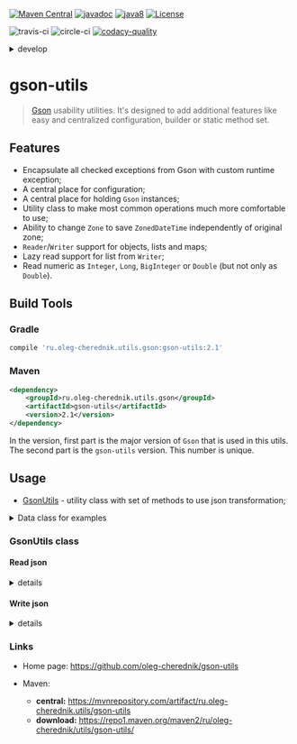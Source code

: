 [![Maven Central](https://maven-badges.herokuapp.com/maven-central/ru.oleg-cherednik.utils/gson-utils/badge.svg)](https://maven-badges.herokuapp.com/maven-central/ru.oleg-cherednik.utils/gson-utils)
[![javadoc](https://javadoc.io/badge2/ru.oleg-cherednik.utils/gson-utils/javadoc.svg)](https://javadoc.io/doc/ru.oleg-cherednik.utils/gson-utils)
[![java8](https://badgen.net/badge/java/8+/blue)](https://badgen.net/)
[![License](https://img.shields.io/badge/License-Apache%202.0-blue.svg)](http://www.apache.org/licenses/LICENSE-2.0.txt)

![travis-ci](https://travis-ci.com/oleg-cherednik/gson-utils.svg?branch=master)
![circle-ci](https://circleci.com/gh/oleg-cherednik/gson-utils/tree/master.svg?style=shield)
[![codacy-quality](https://app.codacy.com/project/badge/Grade/ba0faab92b44432491376ee5d331a63e?branch=master)](https://app.codacy.com/gh/oleg-cherednik/gson-utils/dashboard?branch=master)

<details><summary>develop</summary>
<p>

[![travis-ci](https://travis-ci.com/oleg-cherednik/gson-utils.svg?branch=dev)](https://travis-ci.com/oleg-cherednik/gson-utils)
[![circle-ci](https://circleci.com/gh/oleg-cherednik/gson-utils/tree/dev.svg?style=shield)](https://app.circleci.com/pipelines/github/oleg-cherednik/gson-utils)
[![codecov](https://codecov.io/gh/oleg-cherednik/gson-utils/branch/dev/graph/badge.svg?token=2wNFKJhR70)](https://codecov.io/gh/oleg-cherednik/gson-utils)
[![vulnerabilities](https://snyk.io/test/github/oleg-cherednik/gson-utils/badge.svg?targetFile=build.gradle)](https://snyk.io/test/github/oleg-cherednik/gson-utils?targetFile=build.gradle)
[![codacy-quality](https://app.codacy.com/project/badge/Grade/ba0faab92b44432491376ee5d331a63e?branch=dev)](https://app.codacy.com/gh/oleg-cherednik/gson-utils/dashboard?branch=dev)

</p>
</details>  

# gson-utils
> [Gson](https://github.com/google/gson) usability utilities. It's designed to
> add additional features like easy and centralized configuration, builder or static method set. 

## Features
*   Encapsulate all checked exceptions from Gson with custom runtime exception;
*   A central place for configuration;
*   A central place for holding `Gson` instances;
*   Utility class to make most common operations much more comfortable to use;
*   Ability to change `Zone` to save `ZonedDateTime` independently of original zone;
*   `Reader`/`Writer` support for objects, lists and maps;
*   Lazy read support for list from `Writer`;
*   Read numeric as `Integer`, `Long`, `BigInteger` or `Double` (but not only as `Double`). 


##  Build Tools

### Gradle

```groovy
compile 'ru.oleg-cherednik.utils.gson:gson-utils:2.1'
```

### Maven

```xml
<dependency>
    <groupId>ru.oleg-cherednik.utils.gson</groupId>
    <artifactId>gson-utils</artifactId>
    <version>2.1</version>
</dependency>
```                                                    

In the version, first part is the major version of `Gson` that is used in this utils.
The second part is the `gson-utils` version. This number is unique. 

## Usage 

*   [GsonUtils](#gsonutils-class) - utility class with set of methods to use json transformation;

<details><summary>Data class for examples</summary>
<p>

```java   
package ru.olegcherednik.utils.gson.data;

public class Data {

    private int intVal;
    private String strVal;

    public Date() {}

    public Data(int intValue, String strValue) {
        this.intValue = intValue;
        this.strValue = strValue;
    }

    public int getIntValue() {
        return intValue;
    }

    public String getStrVal() {
        return strValue;
    }

}
```

</p>
</details>

### GsonUtils class

#### Read json

<details><summary>details</summary>
<p>

##### Read json string to a custom object type (but not a collection)

```java
public class Snippet {

    public static Data jsonStringToObj() {
        String json = """
                      {
                        "intVal": 666,
                        "strVal": "omen"
                      }
                      """;
        return GsonUtils.readValue(json, Data.class);
    }
}
```

##### Read json string to a list of custom object type

```java
public class Snippet {

    public static List<Data> jsonStringToList() {
        String json = """
                      [
                          {
                              "intVal" : 555,
                              "strVal" : "victory"
                          },
                          {
                              "intVal" : 666,
                              "strVal" : "omen"
                          }
                      ]
                      """;
        return GsonUtils.readList(json, Data.class);
    }        

}
```

##### Read json string to a map with string as keys and map or primitive types as values

```java
public class Snippet {

    public static Map<String, ?> jsonStringToMap() {
        String json = """
                      {
                          "victory" : {
                              "intVal" : 555,
                              "strVal" : "victory"
                          },
                          "omen" : {
                              "intVal" : 666,
                              "strVal" : "omen"
                          }
                      }
                      """;
        return GsonUtils.readMap(json);
    }
                 
}
```
**Note:** `Map` values have either primitive type or `Map` or `List`.

##### Read json string to a map with string as keys and given type as value

```java
public class Snippet {

    public static Map<String, Data> jsonStringToMap() {
        String json = """
                      {
                          "victory" : {
                              "intVal" : 555,
                              "strVal" : "victory"
                          },
                          "omen" : {
                              "intVal" : 666,
                              "strVal" : "omen"
                          }
                      }
                      """;
        return GsonUtils.readMap(json, Data.class);
    }
                 
}
```

##### Read json string to a map with given type for key and value

```java
public class Snippet {

    public static Map<Integer, Data> jsonStringToMap() {
        String json = """
                      {
                          "1" : {
                              "intVal" : 555,
                              "strVal" : "victory"
                          },
                          "2" : {
                              "intVal" : 666,
                              "strVal" : "omen"
                          }
                      }
                      """;
        return GsonUtils.readMap(json, Integer.class, Data.class);
    }
                 
}
```

##### Read json from a reader to a custom object type (but not a collection)

```json                        
{
    "intVal" : 666,
    "strVal" : "omen"
}
```
```java
public class Snippet {

    public static Data readJsonFromFileToObj(File file) {
        try (Reader in = new FileReader(file)) {
            return GsonUtils.readValue(in, Data.class);
        }
    }
                 
}
```

##### Read json from a reader eager to a list of custom object type
```json                        
[
    {
        "intVal" : 555,
        "strVal" : "victory"
    },
    {
        "intVal" : 666,
        "strVal" : "omen"
    }
]
```
```java
public class Snippet {

    public static List<Data> readJsonEdgerFromFileToList(File file) {
        try (Reader in = new FileReader(file)) {
            return GsonUtils.readList(in, Data.class);
        }
    }
                 
}
```

##### Read json from a reader lazy to a list of custom object type

```json                        
[
    {
        "intVal" : 555,
        "strVal" : "victory"
    },
    {
        "intVal" : 666,
        "strVal" : "omen"
    }
]
```
```java
public class Snippet {

    public static List<Data> readJsonLazyFromFileToList(File file) {
        try (Reader in = new FileReader(file)) {
            List<Data> res = new ArrayList<>();
            Iterator<Data> it = GsonUtils.readListLazy(in, Data.class);
            
            while (it.hasNext())
                res.add(it.next());
            
            return res;
        }
    }
                 
}
```
##### Read json from a reader to a map with string as keys and map or primitive types as a values

```json                        
{
    "victory" : {
        "intVal" : 555,
        "strVal" : "victory"
    },
    "omen" : {
        "intVal" : 666,
        "strVal" : "omen"
    }
}
```
```java
public class Snippet {

    public static Map<String, ?> readJsonFromFileToMap(File file) {
        try (Reader in = new FileReader(file)) {
            return GsonUtils.readMap(in);
        }
    }
   
}
```
**Note:** `map` values have either primitive type or `Map` or `List`.

##### Read json from a reader to a map with string as keys and given type as a value

```json                        
{
    "victory" : {
        "intVal" : 555,
        "strVal" : "victory"
    },
    "omen" : {
        "intVal" : 666,
        "strVal" : "omen"
    }
}
```
```java
public class Snippet {

    public static Map<String, Data> readJsonFromFileToMap(File file) {
        try (Reader in = new FileReader(file)) {
            return GsonUtils.readMap(in, Data.class);
        }
    }
                 
}
```

##### Read json from a reader to a map with Integer as keys and given type as a value

```json                        
{
    "1" : {
        "intVal" : 555,
        "strVal" : "victory"
    },
    "2" : {
        "intVal" : 666,
        "strVal" : "omen"
    }
}
```
```java
public class Snippet {

    public static Map<Integer, Data> readJsonFromFileToMap(File file) {
        try (Reader in = new FileReader(file)) {
            return GsonUtils.readMap(in, Integer.class, Data.class);
        }
    }
                 
}
```

</p>
</details>

#### Write json

<details><summary>details</summary>
<p>

##### Write a custom object to json string

```java
public class Snippet {

    public static String objToJsonString() {
        Data data = new Data(555, "victory");
        return GsonUtils.writeValue(data);
    }
                 
}
```
```json
{"intVal":555,"strVal":"victory"}
```

##### Write a list to json string

```java
public class Snippet {

    public static String listToJsonString() {
        List<Data> data = List.of(new Data(555, "victory"), new Data(666, "omen"));
        return GsonUtils.writeValue(map);
    }
                 
}
```
```json
[{"intVal":555,"strVal":"victory"},{"intVal":666,"strVal":"omen"}]
```

##### Write a map to json string

```java
public class Snippet {

    public static String mapToJsonString() {
        Map<String, Data> data = Map.of(
                "victory", new Data(555, "victory"),
                "omen", new Data(666, "omen"));
        return GsonUtils.writeValue(data);
    }
                 
}
```
```json
{"victory":{"intVal":555,"strVal":"victory"},"omen":{"intVal":666,"strVal":"omen"}}
```

##### Write any object to pretty print json string

```java
public class Snippet {

    public static String mapToPrettyPrintJsonString() {
        Map<String, Data> data = Map.of(
                "victory", new Data(555, "victory"),
                "omen", new Data(666, "omen"));
        return GsonUtils.prettyPrint().writeValue(data);
    }
   
}
```
```json
{
  "victory": {
    "intVal": 555,
    "strVal": "victory"
  },
  "omen": {
    "intVal": 666,
    "strVal": "omen"
  }
}
```

</p>
</details>

### Links

*   Home page: https://github.com/oleg-cherednik/gson-utils

*   Maven:
    *   **central:** https://mvnrepository.com/artifact/ru.oleg-cherednik.utils/gson-utils
    *   **download:** https://repo1.maven.org/maven2/ru/oleg-cherednik/utils/gson-utils/
   
